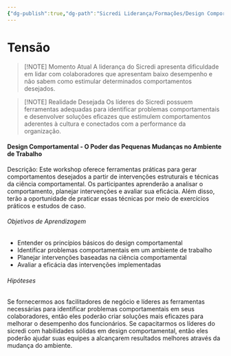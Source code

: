 ```yaml
---
{"dg-publish":true,"dg-path":"Sicredi Liderança/Formações/Design Comportamental.md","permalink":"/Sicredi Liderança/Formações/Design Comportamental/"}
---
```


# Tensão

> [!NOTE] Momento Atual
>  A liderança do Sicredi apresenta dificuldade em lidar com colaboradores que apresentam baixo desempenho e não sabem como estimular determinados comportamentos desejados.

> [!NOTE] Realidade Desejada
> Os líderes do Sicredi possuem ferramentas adequadas para identificar problemas comportamentais e desenvolver soluções eficazes que estimulem comportamentos aderentes à cultura e conectados com a performance da organização.


####  Design Comportamental - O Poder das Pequenas Mudanças no Ambiente de Trabalho

Descrição: Este workshop oferece ferramentas práticas para gerar comportamentos desejados a partir de intervenções estruturais e técnicas da ciência comportamental. Os participantes aprenderão a analisar o comportamento, planejar intervenções e avaliar sua eficácia. Além disso, terão a oportunidade de praticar essas técnicas por meio de exercícios práticos e estudos de caso.

###### Objetivos de Aprendizagem
- Entender os princípios básicos do design comportamental
- Identificar problemas comportamentais em um ambiente de trabalho
- Planejar intervenções baseadas na ciência comportamental
- Avaliar a eficácia das intervenções implementadas

###### Hipóteses
Se fornecermos aos facilitadores de negócio e líderes as ferramentas necessárias para identificar problemas comportamentais em seus colaboradores, então eles poderão criar soluções mais eficazes para melhorar o desempenho dos funcionários.
Se capacitarmos os líderes do sicredi com habilidades sólidas em design comportamental, então eles poderão ajudar suas equipes a alcançarem resultados melhores através da mudança do ambiente.




